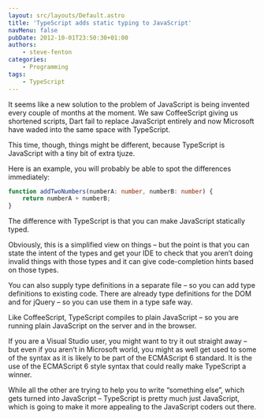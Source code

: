 ```yaml
---
layout: src/layouts/Default.astro
title: 'TypeScript adds static typing to JavaScript'
navMenu: false
pubDate: 2012-10-01T23:50:30+01:00
authors:
    - steve-fenton
categories:
    - Programming
tags:
    - TypeScript
---
```


It seems like a new solution to the problem of JavaScript is being invented every couple of months at the moment. We saw CoffeeScript giving us shortened scripts, Dart fail to replace JavaScript entirely and now Microsoft have waded into the same space with TypeScript.

This time, though, things might be different, because TypeScript is JavaScript with a tiny bit of extra tjuze.

Here is an example, you will probably be able to spot the differences immediately:

```typescript
function addTwoNumbers(numberA: number, numberB: number) {
    return numberA + numberB;
}
```

The difference with TypeScript is that you can make JavaScript statically typed.

Obviously, this is a simplified view on things – but the point is that you can state the intent of the types and get your IDE to check that you aren’t doing invalid things with those types and it can give code-completion hints based on those types.

You can also supply type definitions in a separate file – so you can add type definitions to existing code. There are already type definitions for the DOM and for jQuery – so you can use them in a type safe way.

Like CoffeeScript, TypeScript compiles to plain JavaScript – so you are running plain JavaScript on the server and in the browser.

If you are a Visual Studio user, you might want to try it out straight away – but even if you aren’t in Microsoft world, you might as well get used to some of the syntax as it is likely to be part of the ECMAScript 6 standard. It is the use of the ECMAScript 6 style syntax that could really make TypeScript a winner.

While all the other are trying to help you to write “something else”, which gets turned into JavaScript – TypeScript is pretty much just JavaScript, which is going to make it more appealing to the JavaScript coders out there.